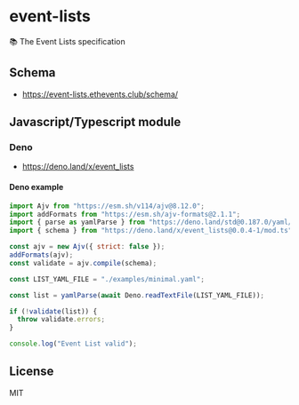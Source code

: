 # event-lists

📚 The Event Lists specification

## Schema

* https://event-lists.ethevents.club/schema/

## Javascript/Typescript module

### Deno

* https://deno.land/x/event_lists

#### Deno example
```js
import Ajv from "https://esm.sh/v114/ajv@8.12.0";
import addFormats from "https://esm.sh/ajv-formats@2.1.1";
import { parse as yamlParse } from "https://deno.land/std@0.187.0/yaml/mod.ts";
import { schema } from "https://deno.land/x/event_lists@0.0.4-1/mod.ts";

const ajv = new Ajv({ strict: false });
addFormats(ajv);
const validate = ajv.compile(schema);

const LIST_YAML_FILE = "./examples/minimal.yaml";

const list = yamlParse(await Deno.readTextFile(LIST_YAML_FILE));

if (!validate(list)) {
  throw validate.errors;
}

console.log("Event List valid");
```

## License

MIT